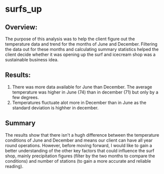 # surfs_up

## Overview:
The purpose of this analysis was to help the client figure out the temperature data and trend for the months of June and December. Filtering the data out for these months and calculating summary statistics helped the client decide whether it was opening up the surf and icecream shop was a sustainable business idea.

## Results:
1. There was more data available for June than December. The average temperature was higher in June (74) than in december (71) but only by a few degrees.
2. Temperatures fluctuate alot more in December than in June as the standard deviation is highher in december. 

## Summary
The results show that there isn't a hugh difference between the temperature conditions of June and December and means our client can have  all year round operations. However, before moving forward, I would like to gain a better understanding of the other key factors that could influence the surf shop, mainly precipitation figures (filter by the two months to compare the conditions) and number of stations (to gain a more accurate and reliable reading). 
